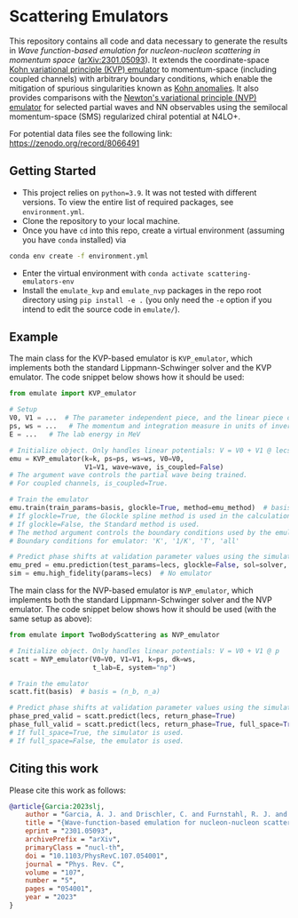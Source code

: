 # Scattering Emulators

This repository contains all code and data necessary to generate the results in
*Wave function-based emulation for nucleon-nucleon scattering in momentum space* ([arXiv:2301.05093][arXiv]).
It extends the coordinate-space [Kohn variational principle (KVP) emulator][Furnstahl] to momentum-space (including coupled channels) with arbitrary boundary conditions, which enable the mitigation of spurious singularities known as [Kohn anomalies][Drischler].
It also provides comparisons with the [Newton's variational principle (NVP) emulator][Melendez] for selected partial waves and NN observables using the semilocal momentum-space (SMS) regularized chiral potential at N4LO+.

For potential data files see the following link: 
https://zenodo.org/record/8066491

## Getting Started

* This project relies on `python=3.9`. It was not tested with different versions.
  To view the entire list of required packages, see `environment.yml`.
* Clone the repository to your local machine.
* Once you have `cd` into this repo, create a virtual environment (assuming you have `conda` installed) via
```bash
conda env create -f environment.yml
```
* Enter the virtual environment with `conda activate scattering-emulators-env`
* Install the `emulate_kvp` and `emulate_nvp` packages in the repo root directory using `pip install -e .`
  (you only need the `-e` option if you intend to edit the source code in `emulate/`).


## Example

The main class for the KVP-based emulator is `KVP_emulator`, which implements both the standard Lippmann-Schwinger solver
and the KVP emulator.
The code snippet below shows how it should be used:
```python
from emulate import KVP_emulator

# Setup
V0, V1 = ...  # The parameter independent piece, and the linear piece of the potential
ps, ws = ...   # The momentum and integration measure in units of inverse fm, corresponding to the potential mesh
E = ...   # The lab energy in MeV

# Initialize object. Only handles linear potentials: V = V0 + V1 @ lecs
emu = KVP_emulator(k=k, ps=ps, ws=ws, V0=V0, 
                   V1=V1, wave=wave, is_coupled=False) 
# The argument wave controls the partial wave being trained.
# For coupled channels, is_coupled=True.

# Train the emulator
emu.train(train_params=basis, glockle=True, method=emu_method)  # basis = (n_b, n_a)
# If glockle=True, the Glockle spline method is used in the calculation. 
# If glockle=False, the Standard method is used.
# The method argument controls the boundary conditions used by the emulator.
# Boundary conditions for emulator: 'K', '1/K', 'T', 'all'

# Predict phase shifts at validation parameter values using the simulator and the emulator
emu_pred = emu.prediction(test_params=lecs, glockle=False, sol=solver, h=nugget)  # Emulator
sim = emu.high_fidelity(params=lecs)  # No emulator
```

The main class for the NVP-based emulator is `NVP_emulator`, which implements both the standard Lippmann-Schwinger solver
and the NVP emulator.
The code snippet below shows how it should be used (with the same setup as above):
```python
from emulate import TwoBodyScattering as NVP_emulator

# Initialize object. Only handles linear potentials: V = V0 + V1 @ p
scatt = NVP_emulator(V0=V0, V1=V1, k=ps, dk=ws,
                     t_lab=E, system="np")

# Train the emulator
scatt.fit(basis)  # basis = (n_b, n_a)

# Predict phase shifts at validation parameter values using the simulator and the emulator
phase_pred_valid = scatt.predict(lecs, return_phase=True)                   # Emulator
phase_full_valid = scatt.predict(lecs, return_phase=True, full_space=True)  # No emulator
# If full_space=True, the simulator is used.
# If full_space=False, the emulator is used.
```

## Citing this work

Please cite this work as follows:

```bibtex
@article{Garcia:2023slj,
    author = "Garcia, A. J. and Drischler, C. and Furnstahl, R. J. and Melendez, J. A. and Zhang, Xilin",
    title = "{Wave-function-based emulation for nucleon-nucleon scattering in momentum space}",
    eprint = "2301.05093",
    archivePrefix = "arXiv",
    primaryClass = "nucl-th",
    doi = "10.1103/PhysRevC.107.054001",
    journal = "Phys. Rev. C",
    volume = "107",
    number = "5",
    pages = "054001",
    year = "2023"
}
```

[arxiv]: https://arxiv.org/abs/2301.05093
[Furnstahl]: https://www.sciencedirect.com/science/article/pii/S0370269320305220
[Drischler]: https://www.sciencedirect.com/science/article/pii/S0370269321007176
[Melendez]: https://www.sciencedirect.com/science/article/pii/S0370269321005487
